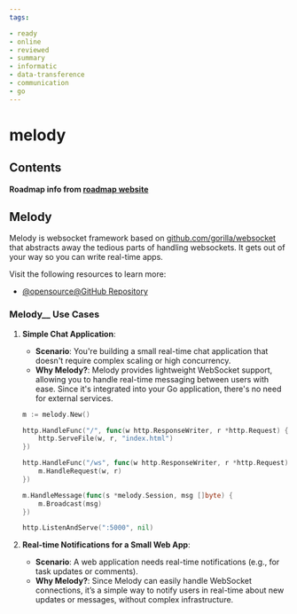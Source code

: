 ```yaml
---
tags:

- ready
- online
- reviewed
- summary
- informatic
- data-transference
- communication
- go
---
```


# melody

## Contents

__Roadmap info from [roadmap website](https://roadmap.sh/golang/go-realtime-communication/melody)__

## Melody

Melody is websocket framework based on [github.com/gorilla/websocket](https://github.com/gorilla/websocket) that abstracts away the tedious parts of handling websockets. It gets out of your way so you can write real-time apps.

Visit the following resources to learn more:

- [@opensource@GitHub Repository](https://github.com/olahol/melody)

### Melody__ Use Cases

1. __Simple Chat Application__:
   - __Scenario__: You're building a small real-time chat application that doesn't require complex scaling or high concurrency.
   - __Why Melody?__: Melody provides lightweight WebSocket support, allowing you to handle real-time messaging between users with ease. Since it's integrated into your Go application, there's no need for external services.

   ```go
   m := melody.New()

   http.HandleFunc("/", func(w http.ResponseWriter, r *http.Request) {
       http.ServeFile(w, r, "index.html")
   })

   http.HandleFunc("/ws", func(w http.ResponseWriter, r *http.Request) {
       m.HandleRequest(w, r)
   })

   m.HandleMessage(func(s *melody.Session, msg []byte) {
       m.Broadcast(msg)
   })

   http.ListenAndServe(":5000", nil)
   ```

2. __Real-time Notifications for a Small Web App__:
   - __Scenario__: A web application needs real-time notifications (e.g., for task updates or comments).
   - __Why Melody?__: Since Melody can easily handle WebSocket connections, it’s a simple way to notify users in real-time about new updates or messages, without complex infrastructure.
